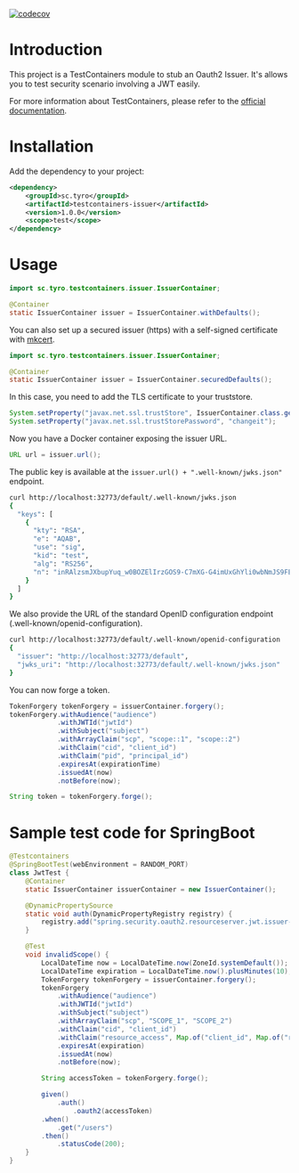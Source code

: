 [![codecov](https://codecov.io/gh/Tyro-sc/testcontainers-issuer/graph/badge.svg?token=o5hgZV3fcv)](https://codecov.io/gh/Tyro-sc/testcontainers-issuer)

# Introduction

This project is a TestContainers module to stub an Oauth2 Issuer.
It's allows you to test security scenario involving a JWT easily.

For more information about TestContainers, please refer to the [official documentation](https://www.testcontainers.org/).

# Installation

Add the dependency to your project:

```xml
<dependency>
    <groupId>sc.tyro</groupId>
    <artifactId>testcontainers-issuer</artifactId>
    <version>1.0.0</version>
    <scope>test</scope>
</dependency>
```

# Usage

```java
import sc.tyro.testcontainers.issuer.IssuerContainer;

@Container
static IssuerContainer issuer = IssuerContainer.withDefaults();
```

You can also set up a secured issuer (https) with a self-signed certificate with [mkcert](https://mkcert.org/).

```java
import sc.tyro.testcontainers.issuer.IssuerContainer;

@Container
static IssuerContainer issuer = IssuerContainer.securedDefaults();
```

In this case, you need to add the TLS certificate to your truststore.
```java
System.setProperty("javax.net.ssl.trustStore", IssuerContainer.class.getResource("/truststore/cacerts.jks").getFile());
System.setProperty("javax.net.ssl.trustStorePassword", "changeit");
```

Now you have a Docker container exposing the issuer URL.

```java
URL url = issuer.url();
```

The public key is available at the `issuer.url() + ".well-known/jwks.json"` endpoint.
```bash
curl http://localhost:32773/default/.well-known/jwks.json
{
  "keys": [
    {
      "kty": "RSA",
      "e": "AQAB",
      "use": "sig",
      "kid": "test",
      "alg": "RS256",
      "n": "inRAlzsmJXbupYuq_w0BOZElIrzGOS9-C7mXG-G4imUxGhYli0wbNmJS9FE7LrlsFTaZegfC5h6JXF7P0G40k2zA_gTETn_Xo4Dy1hhVgG60V4tOpuxV-KGIwxKa7mlHsn-mThgmeZOs6Erk36Xcqc6rj5G0PTAdiOBIeiMBojVly3JvVB_xegFgW3NEzapwRVkR4qGtlFUT6S_SecbyYq40n7HvoZSRCDw7VY5lpcWgmc3Fit9-_hmgfpTtGURCT5Jjg-BP_4vYr0OXOhzKCFrYsp5XwQcxEp-wM1XhHdrSScBZljOV3_GJlFmJ0J3f-zJzslXlFIAbnFoIqFisNQ"
    }
  ]
}

```

We also provide the URL of the standard OpenID configuration endpoint (.well-known/openid-configuration).
```bash
curl http://localhost:32773/default/.well-known/openid-configuration
{
  "issuer": "http://localhost:32773/default",
  "jwks_uri": "http://localhost:32773/default/.well-known/jwks.json"
} 
```

You can now forge a token.
```java
TokenForgery tokenForgery = issuerContainer.forgery();
tokenForgery.withAudience("audience")
            .withJWTId("jwtId")
            .withSubject("subject")
            .withArrayClaim("scp", "scope::1", "scope::2")
            .withClaim("cid", "client_id")
            .withClaim("pid", "principal_id")
            .expiresAt(expirationTime)
            .issuedAt(now)
            .notBefore(now);

String token = tokenForgery.forge();
```

# Sample test code for SpringBoot

```java
@Testcontainers
@SpringBootTest(webEnvironment = RANDOM_PORT)
class JwtTest {
    @Container
    static IssuerContainer issuerContainer = new IssuerContainer();

    @DynamicPropertySource
    static void auth(DynamicPropertyRegistry registry) {
        registry.add("spring.security.oauth2.resourceserver.jwt.issuer-uri", issuerContainer::url);
    }

    @Test
    void invalidScope() {
        LocalDateTime now = LocalDateTime.now(ZoneId.systemDefault());
        LocalDateTime expiration = LocalDateTime.now().plusMinutes(10);
        TokenForgery tokenForgery = issuerContainer.forgery();
        tokenForgery
            .withAudience("audience")
            .withJWTId("jwtId")
            .withSubject("subject")
            .withArrayClaim("scp", "SCOPE_1", "SCOPE_2")
            .withClaim("cid", "client_id")
            .withClaim("resource_access", Map.of("client_id", Map.of("roles", List.of("user", "admin"))))    
            .expiresAt(expiration)
            .issuedAt(now)
            .notBefore(now);

        String accessToken = tokenForgery.forge();

        given()
            .auth()
                .oauth2(accessToken)
        .when()
            .get("/users")
        .then()
            .statusCode(200);
    }
}
```


